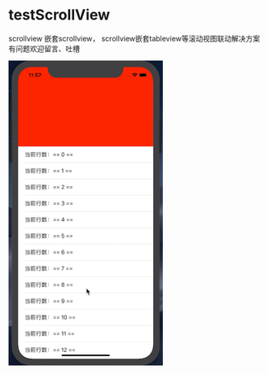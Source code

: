 # testScrollView

scrollview 嵌套scrollview， scrollview嵌套tableview等滚动视图联动解决方案
有问题欢迎留言、吐槽

![](https://github.com/BlackStarLang/testScrollView/blob/master/git.gif)
